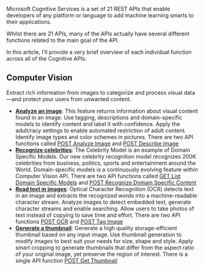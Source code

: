 Microsoft Cognitive Services is a set of 21 REST APIs that enable developers of any platform or language to add machine learning smarts to their applications.

Whilst there are 21 APIs, many of the APIs actually have several different functions related to the main goal of the API.

In this article, I'll provide a very brief overview of each individual function across all of the Cognitive APIs.

## Computer Vision
Extract rich information from images to categorize and process visual data—and protect your users from unwanted content. 

* **[Analyze an image](https://www.microsoft.com/cognitive-services/en-us/computer-vision-api)**: This feature returns information about visual content found in an image. Use tagging, descriptions and domain-specific models to identify content and label it with confidence. Apply the adult/racy settings to enable automated restriction of adult content. Identify image types and color schemes in pictures. There are two API functions called [POST Analyze Image](https://dev.projectoxford.ai/docs/services/56f91f2d778daf23d8ec6739/operations/56f91f2e778daf14a499e1fa) and [POST Describe Image](https://dev.projectoxford.ai/docs/services/56f91f2d778daf23d8ec6739/operations/56f91f2e778daf14a499e1fe)
* **[Recognize celebrities](https://www.microsoft.com/cognitive-services/en-us/computer-vision-api)**: The Celebrity Model is an example of Domain Specific Models. Our new celebrity recognition model recognizes 200K celebrities from business, politics, sports and entertainment around the World. Domain-specific models is a continuously evolving feature within Computer Vision API. There are two API functions called [GET List Domain Specific Models](https://dev.projectoxford.ai/docs/services/56f91f2d778daf23d8ec6739/operations/56f91f2e778daf14a499e1fd) and [POST Recognize Domain Specific Content](https://dev.projectoxford.ai/docs/services/56f91f2d778daf23d8ec6739/operations/56f91f2e778daf14a499e200)
* **[Read text in images](https://www.microsoft.com/cognitive-services/en-us/computer-vision-api)**: Optical Character Recognition (OCR) detects text in an image and extracts the recognized words into a machine-readable character stream. Analyze images to detect embedded text, generate character streams and enable searching. Allow users to take photos of text instead of copying to save time and effort. There are two API functions [POST OCR](https://dev.projectoxford.ai/docs/services/56f91f2d778daf23d8ec6739/operations/56f91f2e778daf14a499e1fc) and [POST Tag Image](https://dev.projectoxford.ai/docs/services/56f91f2d778daf23d8ec6739/operations/56f91f2e778daf14a499e1ff)
* **[Generate a thumbnail](https://www.microsoft.com/cognitive-services/en-us/computer-vision-api)**: Generate a high quality storage-efficient thumbnail based on any input image. Use thumbnail generation to modify images to best suit your needs for size, shape and style. Apply smart cropping to generate thumbnails that differ from the aspect ratio of your original image, yet preserve the region of interest. There is a single API function [POST Get Thumbnail](https://dev.projectoxford.ai/docs/services/56f91f2d778daf23d8ec6739/operations/56f91f2e778daf14a499e1fb)

